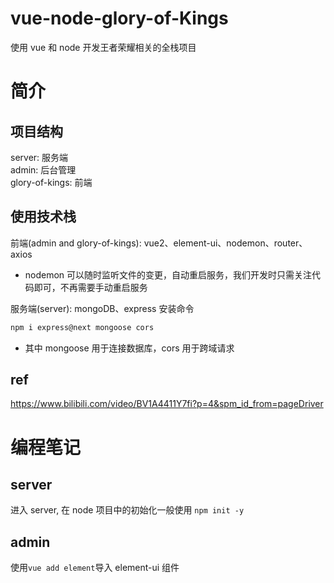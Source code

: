 # vue-node-glory-of-Kings

使用 vue 和 node 开发王者荣耀相关的全栈项目

# 简介

## 项目结构

server: 服务端  
admin: 后台管理  
glory-of-kings: 前端

## 使用技术栈

前端(admin and glory-of-kings): vue2、element-ui、nodemon、router、axios

- nodemon 可以随时监听文件的变更，自动重启服务，我们开发时只需关注代码即可，不再需要手动重启服务

服务端(server): mongoDB、express
安装命令

```javascript
npm i express@next mongoose cors
```

- 其中 mongoose 用于连接数据库，cors 用于跨域请求

## ref

https://www.bilibili.com/video/BV1A4411Y7fi?p=4&spm_id_from=pageDriver

# 编程笔记

## server

进入 server, 在 node 项目中的初始化一般使用 `npm init -y`

## admin

使用`vue add element`导入 element-ui 组件

